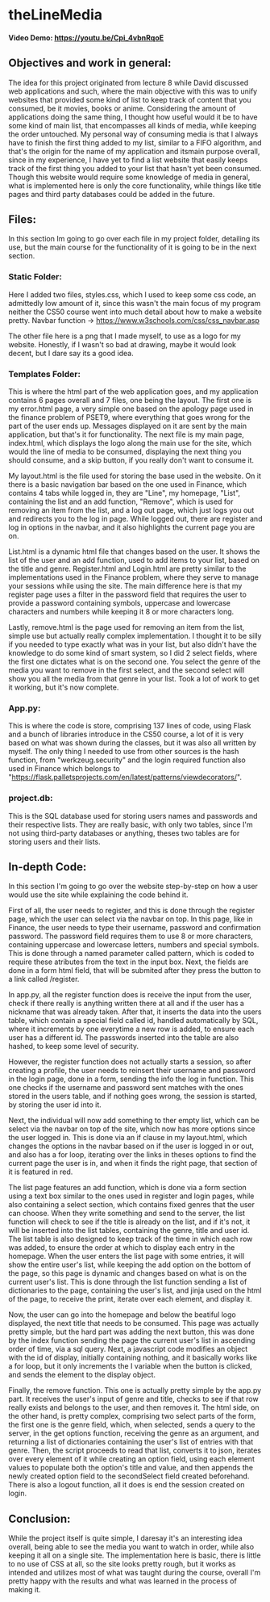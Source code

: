 # theLineMedia
#### Video Demo:  <https://youtu.be/Cpi_4vbnRqoE>
## Objectives and work in general:
The idea for this project originated from lecture 8 while David discussed web applications and such,
where the main objective with this was to unify websites that provided some kind of list to keep track
of content that you consumed, be it movies, books or anime. Considering the amount of applications doing the same thing,
I thought how useful would it be to have some kind of main list, that encompasses all kinds of media, while keeping
the order untouched. My personal way of consuming media is that I always have to finish the first thing added to my list,
similar to a FIFO algorithm, and that's the origin for the name of my application and itsmain purpose overall, since in my experience,
I have yet to find a list website that easily keeps track of the first thing you added to your list that hasn't yet been consumed.
Though this website would require some knowledge of media in general, what is implemented here is only the core functionality, while things like title pages and third party databases could be added in the future.

## Files:
In this section Im going to go over each file in my project folder, detailing its use, but the main course for the functionality
of it is going to be in the next section.

### Static Folder:
Here I added two files, styles.css, which I used to keep some css code, an admittedly low amount of it, since this wasn't the main focus
of my program neither the CS50 course went into much detail about how to make a website pretty. Navbar function -> https://www.w3schools.com/css/css_navbar.asp

The other file here is a png that I made myself, to use as a logo for my website. Honestly, if I wasn't so bad at drawing, maybe it would look
decent, but I dare say its a good idea.

### Templates Folder:
This is where the html part of the web application goes, and my application contains 6 pages overall and 7 files, one being the layout.
The first one is my error.html page, a very simple one based on the apology page used in the finance problem of PSET9, where everything that goes wrong for the part of the user ends up.
Messages displayed on it are sent by the main application, but that's it for functionality.
The next file is my main page, index.html, which displays the logo along the main use for the site, which would the line of media to be consumed, displaying the next thing you should consume,
and a skip button, if you really don't want to consume it.

My layout.html is the file used for storing the base used in the website. On it there is a basic navigation bar based on the one used in Finance, which contains 4 tabs while logged in, they are "Line", my homepage, "List", containing the list and an add function, "Remove", which is used for removing an item from the list, and a log out page, which just logs you out and redirects you to the log in page. While logged out, there are register and log in options in the navbar, and it also highlights the current page you are on.

List.html is a dynamic html file that changes based on the user. It shows the list of the user and an add function, used to add items to your list, based on the title and genre.
Register.html and Login.html are pretty similar to the implementations used in the Finance problem, where they serve to manage your sessions while using the site. The main difference
here is that my register page uses a filter in the password field that requires the user to provide a password containing symbols, uppercase and lowercase characters and numbers while keeping it 8 or more characters long.

Lastly, remove.html is the page used for removing an item from the list, simple use but actually really complex implementation. I thought it to be silly if you needed to type exactly what was in your list, but also didn't have the knowledge to do some kind of smart system, so I did 2 select fields, where the first one dictates what is on the second one. You select the genre of the media
you want to remove in the first select, and the second select will show you all the media from that genre in your list. Took a lot of work to get it working, but it's now complete.

### App.py:
This is where the code is store, comprising 137 lines of code, using Flask and a bunch of libraries introduce in the CS50 course, a lot of it is very based on what was shown during
the classes, but it was also all written by myself. The only thing I needed to use from other sources is the hash function, from "werkzeug.security" and the login required function
also used in Finance which belongs to "https://flask.palletsprojects.com/en/latest/patterns/viewdecorators/".

### project.db:
This is the SQL database used for storing users names and passwords and their respective lists. They are really basic, with only two tables, since I'm not using third-party databases or anything,
theses two tables are for storing users and their lists.

## In-depth Code:
In this section I'm going to go over the website step-by-step on how a user would use the site while explaining the code behind it.

First of all, the user needs to register, and this is done through the register page, which the user can select via the navbar on top. In this page, like in Finance, the user needs to type
their username, password and confirmation password. The password field requires them to use 8 or more characters, containing uppercase and lowercase letters, numbers and special symbols. This is done through a named parameter called pattern, which is coded to require these atributes from the text in the input box. Next, the fields are done in a form html field, that will be submited after they press the button to a link called /register.

In app.py, all the register function does is receive the input from the user, check if there really is anything written there at all and if the user has a nickname that was already taken.
After that, it inserts the data into the users table, which contain a special field called id, handled automatically by SQL, where it increments by one everytime a new row is added, to ensure
each user has a different id. The passwords inserted into the table are also hashed, to keep some level of security.

However, the register function does not actually starts a session, so after creating a profile, the user needs to reinsert their username and password in the login page, done in a form,
sending the info the log in function. This one checks if the username and password sent matches with the ones stored in the users table, and if nothing goes wrong, the session is started,
by storing the user id into it.

Next, the individual will now add something to ther empty list, which can be select via the navbar on top of the site, which now has more options since the user logged in. This is done via an if
clause in my layout.html, which changes the options in the navbar based on if the user is logged in or out, and also has a for loop, iterating over the links in theses options to find the
current page the user is in, and when it finds the right page, that section of it is featured in red.

The list page features an add function, which is done via a form section using a text box similar to the ones used in register and login pages, while also containing a select section, which contains fixed genres that the user can choose. When they write something and send to the server, the list function will check to see if the title is already on the list, and if it's not,
it will be inserted into the list tables, containing the genre, title and user id. The list table is also designed to keep track of the time in which each row was added, to ensure the order
at which to display each entry in the homepage. When the user enters the list page with some entries, it will show the entire user's list, while keeping the add option on the bottom of the page,
so this page is dynamic and changes based on what is on the current user's list. This is done through the list function sending a list of dictionaries to the page, containing the user's list, and jinja used on the html of the page, to receive the print, iterate over each element, and display it.

Now, the user can go into the homepage and below the beatiful logo displayed, the next title that needs to be consumed. This page was actually pretty simple, but the hard part was adding the next button, this was done by the index function sending the page the current user's list in ascending order of time, via a sql query. Next, a javascript code modifies an object with the id of display, initially containing nothing, and it basically works like a for loop, but it only increments the I variable when the button is clicked, and sends the element to the display object.

Finally, the remove function. This one is actually pretty simple by the app.py part. It receives the user's input of genre and title, checks to see if that row really exists and belongs to the user, and then removes it. The html side, on the other hand, is pretty complex, comprising two select parts of the form, the first one is the genre field, which, when selected, sends a query
to the server, in the get options function, receiving the genre as an argument, and returning a list of dictionaries containing the user's list of entries with that genre. Then, the script proceeds to read that list, converts it to json, iterates over every element of it while creating an option field, using each element values to populate both the option's title and value, and then appends the newly created option field to the secondSelect field created beforehand. There is also a logout function, all it does is end the session created on login.

## Conclusion:
While the project itself is quite simple, I  daresay it's an interesting idea overall, being able to see the media you want to watch in order, while also keeping it all on a
single site. The implementation here is basic, there is little to no use of CSS at all, so the site looks pretty rough, but it works as intended and utilizes most of what was
taught during the course, overall I'm pretty happy with the results and what was learned in the process of making it.



